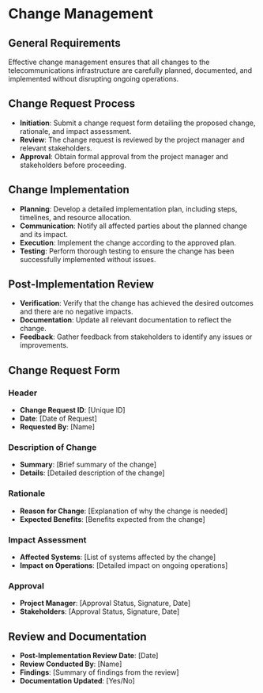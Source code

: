 # Change Management

## General Requirements
Effective change management ensures that all changes to the telecommunications infrastructure are carefully planned, documented, and implemented without disrupting ongoing operations.

## Change Request Process
- **Initiation**: Submit a change request form detailing the proposed change, rationale, and impact assessment.
- **Review**: The change request is reviewed by the project manager and relevant stakeholders.
- **Approval**: Obtain formal approval from the project manager and stakeholders before proceeding.

## Change Implementation
- **Planning**: Develop a detailed implementation plan, including steps, timelines, and resource allocation.
- **Communication**: Notify all affected parties about the planned change and its impact.
- **Execution**: Implement the change according to the approved plan.
- **Testing**: Perform thorough testing to ensure the change has been successfully implemented without issues.

## Post-Implementation Review
- **Verification**: Verify that the change has achieved the desired outcomes and there are no negative impacts.
- **Documentation**: Update all relevant documentation to reflect the change.
- **Feedback**: Gather feedback from stakeholders to identify any issues or improvements.

## Change Request Form
### Header
- **Change Request ID**: [Unique ID]
- **Date**: [Date of Request]
- **Requested By**: [Name]

### Description of Change
- **Summary**: [Brief summary of the change]
- **Details**: [Detailed description of the change]

### Rationale
- **Reason for Change**: [Explanation of why the change is needed]
- **Expected Benefits**: [Benefits expected from the change]

### Impact Assessment
- **Affected Systems**: [List of systems affected by the change]
- **Impact on Operations**: [Detailed impact on ongoing operations]

### Approval
- **Project Manager**: [Approval Status, Signature, Date]
- **Stakeholders**: [Approval Status, Signature, Date]

## Review and Documentation
- **Post-Implementation Review Date**: [Date]
- **Review Conducted By**: [Name]
- **Findings**: [Summary of findings from the review]
- **Documentation Updated**: [Yes/No]
